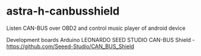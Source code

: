 # astra-h-canbusshield
Listen CAN-BUS over OBD2 and control music player of android device

Development boards
Arduino LEONARDO
SEED STUDIO CAN-BUS Shield - https://github.com/Seeed-Studio/CAN_BUS_Shield


